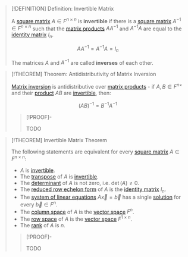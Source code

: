 >[!DEFINITION] Definition: Invertible Matrix
>
>A [square matrix](../Square%20Matrix.md) $A \in F^{n \times n}$ is **invertible** if there is a [square matrix](../Square%20Matrix.md) $A^{-1} \in F^{n \times n}$ such that the [matrix products](../../Matrix%20Operations/Matrix%20Product.md) $AA^{-1}$ and $A^{-1}A$ are equal to the [identity matrix](../Identity%20Matrix.md) $I_n$.
>
>$$
>AA^{-1} = A^{-1} A = I_n
>$$
>
>The matrices $A$ and $A^{-1}$ are called **inverses** of each other.
>

>[!THEOREM] Theorem: Antidistributivity of Matrix Inversion
>
>[Matrix inversion](Invertibility.md) is antidistributive over [matrix products](../../Matrix%20Operations/Matrix%20Product.md) - if $A, B \in F^{n \times}$ and their [product](../../Matrix%20Operations/Matrix%20Product.md) $AB$ are [invertible](Invertibility.md), then:
>
>$$
>(AB)^{-1} = B^{-1} A^{-1}
>$$
>
>>[!PROOF]-
>>
>>TODO
>>
>

>[!THEOREM] Invertible Matrix Theorem
>
>The following statements are equivalent for every [square matrix](../Square%20Matrix.md) $A \in F^{n \times n}$: 
>- $A$ is [invertible](Invertibility.md).
>- The [transpose](../../Matrix%20Operations/Matrix%20Transposition.md) of $A$ is [invertible](Invertibility.md).
>- The [determinant](../Determinants/Determinant.md) of $A$ is not zero, i.e. $\det(A) \ne 0$.
>- The [reduced row echelon form](../../../Systems%20of%20Linear%20Equations/Row%20Echelon%20Form.md) of $A$ is the [identity matrix](../Identity%20Matrix.md) $I_n$.
>- The [system of linear equations](../../../Systems%20of%20Linear%20Equations/Augmented%20Matrix.md) $A \vec{x} = \vec{b}$ has a single [solution](../../../Systems%20of%20Linear%20Equations/Solvability%20of%20a%20System%20of%20Linear%20Equations.md) for every $\vec{b} \in F^n$.
>- The [column space](../../Column%20Space.md) of $A$ is the [vector space](../../Vector%20Space%20of%20Matrices.md) $F^n$.
>- The [row space](../../Row%20Space.md) of $A$ is the [vector space](../../Vector%20Space%20of%20Matrices.md) $F^{1 \times n}$.
>- The [rank](../../../Systems%20of%20Linear%20Equations/Rank.md) of $A$ is $n$.
>
>>[!PROOF]-
>>
>>TODO
>>
>